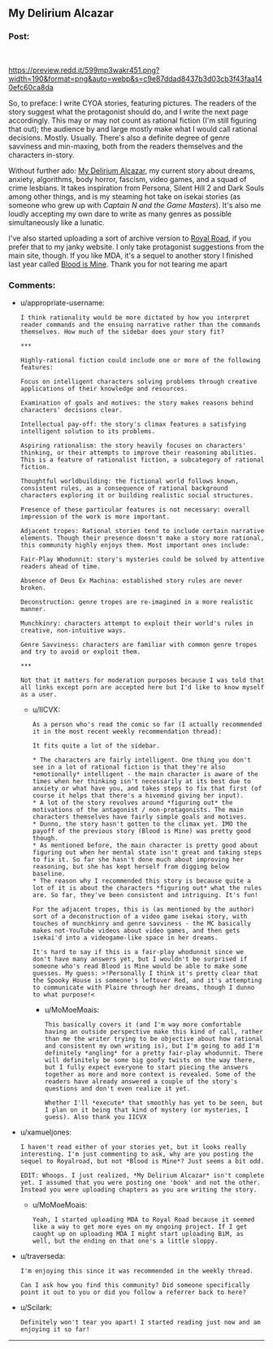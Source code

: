 ## My Delirium Alcazar

### Post:

&#x200B;

https://preview.redd.it/599mp3wakr451.png?width=190&format=png&auto=webp&s=c9e87ddad8437b3d03cb3f43faa140efc60ca8da

So, to preface: I write CYOA stories, featuring pictures. The readers of the story suggest what the protagonist should do, and I write the next page accordingly. This may or may not count as rational fiction (I'm still figuring that out); the audience by and large mostly make what I would call rational decisions. Mostly. Usually. There's also a definite degree of genre savviness and min-maxing, both from the readers themselves and the characters in-story.

Without further ado: [My Delirium Alcazar](http://mda.wtf), my current story about dreams, anxiety, algorithms, body horror, fascism, video games, and a squad of crime lesbians. It takes inspiration from Persona, Silent Hill 2 and Dark Souls among other things, and is my steaming hot take on isekai stories (as someone who grew up with *Captain N and the Game Masters*). It's also me loudly accepting my own dare to write as many genres as possible simultaneously like a lunatic.

I've also started uploading a sort of archive version to [Royal Road](https://www.royalroad.com/fiction/33093/my-delirium-alcazar), if you prefer that to my janky website. I only take protagonist suggestions from the main site, though. If you like MDA, it's a sequel to another story I finished last year called [Blood is Mine](http://bloodismine.com). Thank you for not tearing me apart

### Comments:

- u/appropriate-username:
  ```
  I think rationality would be more dictated by how you interpret reader commands and the ensuing narrative rather than the commands themselves. How much of the sidebar does your story fit?

  ***

  Highly-rational fiction could include one or more of the following features:

  Focus on intelligent characters solving problems through creative applications of their knowledge and resources.

  Examination of goals and motives: the story makes reasons behind characters' decisions clear.

  Intellectual pay-off: the story's climax features a satisfying intelligent solution to its problems.

  Aspiring rationalism: the story heavily focuses on characters' thinking, or their attempts to improve their reasoning abilities. This is a feature of rationalist fiction, a subcategory of rational fiction.

  Thoughtful worldbuilding: the fictional world follows known, consistent rules, as a consequence of rational background characters exploring it or building realistic social structures.

  Presence of these particular features is not necessary: overall impression of the work is more important.

  Adjacent tropes: Rational stories tend to include certain narrative elements. Though their presence doesn't make a story more rational, this community highly enjoys them. Most important ones include:

  Fair-Play Whodunnit: story's mysteries could be solved by attentive readers ahead of time.

  Absence of Deus Ex Machina: established story rules are never broken.

  Deconstruction: genre tropes are re-imagined in a more realistic manner.

  Munchkinry: characters attempt to exploit their world's rules in creative, non-intuitive ways.

  Genre Savviness: characters are familiar with common genre tropes and try to avoid or exploit them.

  ***

  Not that it matters for moderation purposes because I was told that all links except porn are accepted here but I'd like to know myself as a user.
  ```

  - u/IICVX:
    ```
    As a person who's read the comic so far (I actually recommended it in the most recent weekly recommendation thread): 

    It fits quite a lot of the sidebar. 

    * The characters are fairly intelligent. One thing you don't see in a lot of rational fiction is that they're also *emotionally* intelligent - the main character is aware of the times when her thinking isn't necessarily at its best due to anxiety or what have you, and takes steps to fix that first (of course it helps that there's a hivemind giving her input). 
    * A lot of the story revolves around *figuring out* the motivations of the antagonist / non-protagonists. The main characters themselves have fairly simple goals and motives. 
    * Dunno, the story hasn't gotten to the climax yet. IMO the payoff of the previous story (Blood is Mine) was pretty good though. 
    * As mentioned before, the main character is pretty good about figuring out when her mental state isn't great and taking steps to fix it. So far she hasn't done much about improving her reasoning, but she has kept herself from digging below baseline. 
    * The reason why I recommended this story is because quite a lot of it is about the characters *figuring out* what the rules are. So far, they've been consistent and intriguing. It's fun!

    For the adjacent tropes, this is (as mentioned by the author) sort of a deconstruction of a video game isekai story, with touches of munchkinry and genre savviness - the MC basically makes not-YouTube videos about video games, and then gets isekai'd into a videogame-like space in her dreams.

    It's hard to say if this is a fair-play whodunnit since we don't have many answers yet, but I wouldn't be surprised if someone who's read Blood is Mine would be able to make some guesses. My guess: >!Personally I think it's pretty clear that the Spooky House is someone's leftover Red, and it's attempting to communicate with Plaire through her dreams, though I dunno to what purpose!<
    ```

    - u/MoMoeMoais:
      ```
      This basically covers it (and I'm way more comfortable having an outside perspective make this kind of call, rather than me the writer trying to be objective about how rational and consistent my own writing is), but I'm going to add I'm definitely *angling* for a pretty fair-play whodunnit. There will definitely be some big goofy twists on the way there, but I fully expect everyone to start piecing the answers together as more and more context is revealed. Some of the readers have already answered a couple of the story's questions and don't even realize it yet.

      Whether I'll *execute* that smoothly has yet to be seen, but I plan on it being that kind of mystery (or mysteries, I guess). Also thank you IICVX
      ```

- u/xamueljones:
  ```
  I haven't read either of your stories yet, but it looks really interesting. I'm just commenting to ask, why are you posting the sequel to Royalroad, but not *Blood is Mine*? Just seems a bit odd.

  EDIT: Whoops. I just realized, *My Delirium Alcazar* isn't complete yet. I assumed that you were posting one 'book' and not the other. Instead you were uploading chapters as you are writing the story.
  ```

  - u/MoMoeMoais:
    ```
    Yeah, I started uploading MDA to Royal Road because it seemed like a way to get more eyes on my ongoing project. If I get caught up on uploading MDA I might start uploading BiM, as well, but the ending on that one's a little sloppy.
    ```

- u/traverseda:
  ```
  I'm enjoying this since it was recommended in the weekly thread.

  Can I ask how you find this community? Did someone specifically point it out to you or did you follow a referrer back to here?
  ```

- u/Scilark:
  ```
  Definitely won't tear you apart! I started reading just now and am enjoying it so far!
  ```

---


